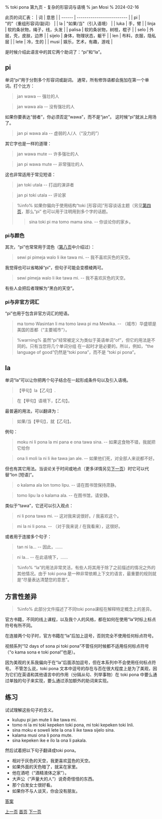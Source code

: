 % toki pona 第九页 - 复杂的形容词与语境
% jan Mosi
% 2024-02-16

此页的词汇表：
| 词     | 意思                       |
| ------ | -------------------------- |
| pi     | "的"（重组形容词/副词）    |
| la     | "如果/当"（引入语境）      |
| luka   | 手，臂                     |
| linja  | 软的条状物，绳子，线，头发 |
| palisa | 软的条状物，树枝，棍子     |
| selo   | 外层，壳，皮肤，边界       |
| sijelo | 身体，物理状态，躯干       |
| len    | 布料，衣服，隐私层         |
| lete   | 冷，生的                   |
| musi   | 娱乐，艺术，有趣，游戏     |

是时候介绍此语言中的其它两个助词了：“pi”和“la”。

## pi

单词“pi”用于分割多个形容词或副词。
通常，所有修饰语都会施加在第一个单词。打个比方：

> jan wawa -- 强壮的人

> jan wawa ala -- 没有强壮的人

如果你要表达“弱者”，你必须否定“wawa”，而不是“jan”。
这时候“pi”就派上用场了。

> jan pi wawa ala -- 虚弱的人/人（“没力的”）

其它字也是一样的道理：

> jan wawa mute -- 许多强壮的人

> jan pi wawa mute -- 非常强壮的人

这也非常适用于常见短语：

> jan toki utala -- 打战的演讲者

> jan pi toki utala -- 评论家

> %info%
> 如果你偏向于使用结构“toki [形容词]”形容谈话主题（另见[第四页](zh_4.html)，那么“pi”
> 也可以用于注明用到多个字的话题。
> 
> > sina toki pi ma tomo mama sina. -- 你谈论你的家乡。
>

### pi与颜色

其次，“pi”也常常用于混色（[第八页](zh_8.html)中介绍过）：

> sewi pi pimeja walo li ike tawa mi. -- 我不喜欢灰色的天空。

我觉得也可以省略掉“pi”，但句子可能会变模棱两可。

> sewi pimeja walo li ike tawa mi. -- 我不喜欢灰色的天空。

有些人会把后者理解为“黑白的天空”。

### pi与非官方词汇

“pi”也用于包含非官方词汇的短语。

> ma tomo Wasintan li ma tomo lawa pi ma Mewika. -- （城市）华盛顿是美国的首都（“主要城市”）。

> %warning%
> 虽然“pi”经常被定义为类似于英语单词“of”，但它的用法是不同的。只有当您将几个单词分组
> 在一起时才是必要的。所以，例如，“the language of good”仍然是“toki pona”，而不是
> “toki pi pona”。

## la

单词“la”可以让你把两个句子结合在一起形成条件句以及引入语境。

> 【甲句】la【乙句】.

> 在【甲句】语境下，【乙句】。

最普遍的用法，可以翻译为：

> 如果/当【甲句】，就【乙句】。

例句：

> moku ni li pona la mi pana e ona tawa sina. -- 如果这食物不错，我就把它给你

> ona li moli la ni li ike tawa jan ale. -- 如果他们死，对全部人来说都不好。

但也有其它用法。当谈论关于时间或地点（更多详情另见[下一页](zh_10.html)）时它可以代替“lon [短语]”。

> o kalama ala lon tomo lipu. -- 请在图书馆保持肃静。

> tomo lipu la o kalama ala. -- 在图书馆，请安静。

类似于“tawa”，它还可以引入观点：

> ni li pona tawa mi. -- 这对我来说很好。/ 我喜欢这个。

> mi la ni li pona. -- （对于我来说 / 在我看来），这很好。

或者用于连接多个句子：

> tan ni la... -- 因此，……

> ni la... -- 在此语境下，……

> %info%
> “la”的用法非常灵活，有些人将其用于除了之前描述的情况之外的其他情况。由于 toki pona 
> 是一种非常依赖上下文的语言，最重要的规则就是“尽量表达清楚您的意思”。

## 方言性差异

> %info%
> 此部分文件描述了不同toki pona课程在解释特定概念上的差异。

官方书籍，不同的线上课程，以及我个人的风格，都在如何在使用“la”时标上标点符号有所不同。

在连接两个句子时，官方书籍在“la”后加上逗号，否则完全不使用任何标点符号。

视频系列“12 days of sona pi toki pona”不管任何时候都不适用任何标点符号
（“o kama sona e toki pona!”也是）。

因为美观的关系我偏向于在“la”后面添加逗号，但在本系列中不会使用任何标点符号。 不管怎么说，toki pona 文本中逗号的存在与否在很大程度上是为了美观，因为它们在英语和其他语言中的作用（分隔从句、列举事物）在 toki pona 中要么通过单独的句子来实现，要么通过添加额外的助词来实现。

## 练习

试试理解这些句子的含义。

* kulupu pi jan mute li ike tawa mi. 
* tomo ni la mi toki kepeken toki pona, mi toki kepeken toki Inli.
* sina moku e soweli lete la ona li ike tawa sijelo sina.
* kalama musi ona li pona mute.
* sina kepeken ike e ilo la ona li pakala.

然后试着把以下句子翻译成toki pona。

* 相对于灰色的天空，我更喜欢蓝色的天空。
* 如果外面的天色暗了，就呆在家里。
* 他在酒吧（“酒精液体之家”）。
* 大声公（“声量大的人”）说奇奇怪怪的东西。
* 那个白发女士很好看。
* 如果你不与人谈天，你会没有朋友。

[答案](zh_answers.html#p9)

[上一页](zh_8.html) [首页](zh_index.html) [下一页](zh_10.html)
